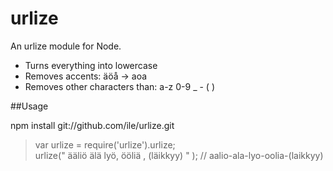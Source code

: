 urlize
======

An urlize module for Node. 

- Turns everything into lowercase
- Removes accents: äöå -> aoa
- Removes other characters than: a-z  0-9  _  -  (  ) 

##Usage

npm install git://github.com/ile/urlize.git

> var urlize = require('urlize').urlize;  
> urlize("  ääliö älä lyö, ööliä , (läikkyy)  " ); // aalio-ala-lyo-oolia-(laikkyy)

